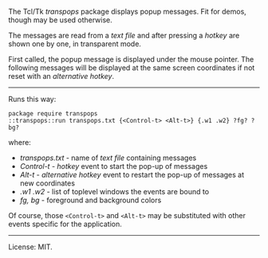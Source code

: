 The Tcl/Tk *transpops* package displays popup messages.
Fit for demos, though may be used otherwise.

The messages are read from a *text file* and after pressing a *hotkey* are
shown one by one, in transparent mode.

First called, the popup message is displayed under the mouse pointer. The following messages will be displayed at the same screen coordinates if not reset with an *alternative hotkey*.

<hr>

Runs this way:

    package require transpops
    ::transpops::run transpops.txt {<Control-t> <Alt-t>} {.w1 .w2} ?fg? ?bg?

where:

   * *transpops.txt* - name of *text file* containing messages
   * *Control-t* - *hotkey* event to start the pop-up of messages
   * *Alt-t* - *alternative hotkey* event to restart the pop-up of messages at new coordinates
   * *.w1 .w2* - list of toplevel windows the events are bound to
   * *fg, bg* - foreground and background colors

Of course, those `<Control-t>` and `<Alt-t>` may be substituted with other events specific for the application.

<hr>

License: MIT.
